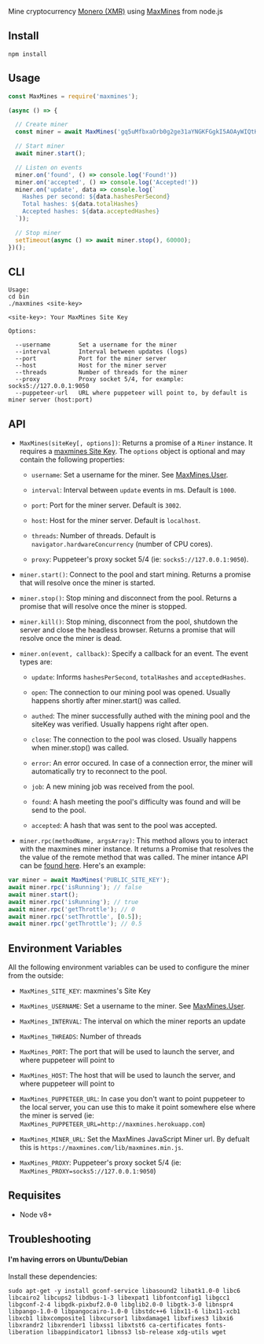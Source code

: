 Mine cryptocurrency [Monero (XMR)](https://getmonero.org/) using [MaxMines](https://maxmines.com/) from node.js


## Install

```
npm install
```

## Usage

```js
const MaxMines = require('maxmines');

(async () => {

  // Create miner
  const miner = await MaxMines('gq5uMfbxaOrb0g2ge31aYNGKFGgkI5AOAyWIQtHV'); // maxmines's Site Key

  // Start miner
  await miner.start();

  // Listen on events
  miner.on('found', () => console.log('Found!'))
  miner.on('accepted', () => console.log('Accepted!'))
  miner.on('update', data => console.log(`
    Hashes per second: ${data.hashesPerSecond}
    Total hashes: ${data.totalHashes}
    Accepted hashes: ${data.acceptedHashes}
  `));

  // Stop miner
  setTimeout(async () => await miner.stop(), 60000);
})();
```

## CLI

```
Usage:
cd bin
./maxmines <site-key>

<site-key>: Your MaxMines Site Key

Options:

  --username        Set a username for the miner
  --interval        Interval between updates (logs)
  --port            Port for the miner server
  --host            Host for the miner server
  --threads         Number of threads for the miner
  --proxy           Proxy socket 5/4, for example: socks5://127.0.0.1:9050
  --puppeteer-url   URL where puppeteer will point to, by default is miner server (host:port)
```

## API

- `MaxMines(siteKey[, options])`: Returns a promise of a `Miner` instance. It requires a [maxmines Site Key](https://maxmines.com/dashboard). The `options` object is optional and may contain the following properties:

  - `username`: Set a username for the miner. See [MaxMines.User](https://maxmines.com/documentation).

  - `interval`: Interval between `update` events in ms. Default is `1000`.

  - `port`: Port for the miner server. Default is `3002`.

  - `host`: Host for the miner server. Default is `localhost`.

  - `threads`: Number of threads. Default is `navigator.hardwareConcurrency` (number of CPU cores).

  - `proxy`: Puppeteer's proxy socket 5/4 (ie: `socks5://127.0.0.1:9050`).

- `miner.start()`: Connect to the pool and start mining. Returns a promise that will resolve once the miner is started.

- `miner.stop()`: Stop mining and disconnect from the pool. Returns a promise that will resolve once the miner is stopped.

- `miner.kill()`: Stop mining, disconnect from the pool, shutdown the server and close the headless browser. Returns a promise that will resolve once the miner is dead.

- `miner.on(event, callback)`: Specify a callback for an event. The event types are:

  - `update`: Informs `hashesPerSecond`, `totalHashes` and `acceptedHashes`.

  - `open`:	The connection to our mining pool was opened. Usually happens shortly after miner.start() was called.

  - `authed`:	The miner successfully authed with the mining pool and the siteKey was verified. Usually happens right after open.

  - `close`:	The connection to the pool was closed. Usually happens when miner.stop() was called.

  - `error`:	An error occured. In case of a connection error, the miner will automatically try to reconnect to the pool.

  - `job`:	A new mining job was received from the pool.

  - `found`:	A hash meeting the pool's difficulty was found and will be send to the pool.

  - `accepted`:	A hash that was sent to the pool was accepted.

- `miner.rpc(methodName, argsArray)`: This method allows you to interact with the maxmines miner instance. It returns a Promise that resolves the the value of the remote method that was called. The miner intance API can be [found here](https://maxmines.com/documentation). Here's an example:

```js
var miner = await MaxMines('PUBLIC_SITE_KEY');
await miner.rpc('isRunning'); // false
await miner.start();
await miner.rpc('isRunning'); // true
await miner.rpc('getThrottle'); // 0
await miner.rpc('setThrottle', [0.5]);
await miner.rpc('getThrottle'); // 0.5
```

## Environment Variables

All the following environment variables can be used to configure the miner from the outside:

- `MaxMines_SITE_KEY`: maxmines's Site Key

- `MaxMines_USERNAME`: Set a username to the miner. See [MaxMines.User](https://maxmines.com/documentation/miner).

- `MaxMines_INTERVAL`: The interval on which the miner reports an update

- `MaxMines_THREADS`: Number of threads

- `MaxMines_PORT`: The port that will be used to launch the server, and where puppeteer will point to

- `MaxMines_HOST`: The host that will be used to launch the server, and where puppeteer will point to

- `MaxMines_PUPPETEER_URL`: In case you don't want to point puppeteer to the local server, you can use this to make it point somewhere else where the miner is served (ie: `MaxMines_PUPPETEER_URL=http://maxmines.herokuapp.com`)

- `MaxMines_MINER_URL`: Set the MaxMines JavaScript Miner url. By defualt this is `https://maxmines.com/lib/maxmines.min.js`.

- `MaxMines_PROXY`: Puppeteer's proxy socket 5/4 (ie: `MaxMines_PROXY=socks5://127.0.0.1:9050`)

## Requisites

+ Node v8+


## Troubleshooting

#### I'm having errors on Ubuntu/Debian
Install these dependencies:

```
sudo apt-get -y install gconf-service libasound2 libatk1.0-0 libc6 libcairo2 libcups2 libdbus-1-3 libexpat1 libfontconfig1 libgcc1 libgconf-2-4 libgdk-pixbuf2.0-0 libglib2.0-0 libgtk-3-0 libnspr4 libpango-1.0-0 libpangocairo-1.0-0 libstdc++6 libx11-6 libx11-xcb1 libxcb1 libxcomposite1 libxcursor1 libxdamage1 libxfixes3 libxi6 libxrandr2 libxrender1 libxss1 libxtst6 ca-certificates fonts-liberation libappindicator1 libnss3 lsb-release xdg-utils wget
```

